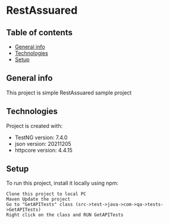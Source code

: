 # RestAssuared

## Table of contents
* [General info](#general-info)
* [Technologies](#technologies)
* [Setup](#setup)

## General info
This project is simple RestAssuared sample project
	
## Technologies
Project is created with:
* TestNG version: 7.4.0
* json version: 20211205
* httpcore version: 4.4.15
	
## Setup
To run this project, install it locally using npm:

```
Clone this project to local PC
Maven Update the project
Go to "GetAPITests" class (src->test->java->com->qa->tests->GetAPITests)
Right click on the class and RUN GetAPITests
```
